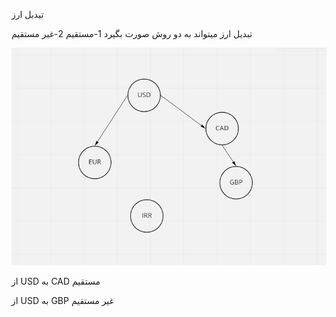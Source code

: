 تیدبل ارز

 تبدیل ارز میتواند به   دو روش صورت بگیرد  1-مستقیم 2-غیر مستقیم

![GitHub Logo](/Images/Untitled.png)


از USD  به CAD   مستقیم

از USD  به GBP   غیر مستقیم

